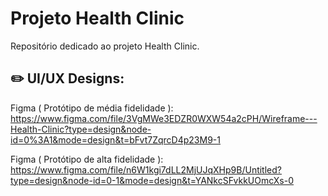 <h1> Projeto Health Clinic </h1>
Repositório dedicado ao projeto Health Clinic.

## ✏️ UI/UX Designs:
Figma ( Protótipo de média fidelidade ): https://www.figma.com/file/3VgMWe3EDZR0WXW54a2cPH/Wireframe---Health-Clinic?type=design&node-id=0%3A1&mode=design&t=bFvt7ZqrcD4p23M9-1

Figma ( Protótipo de alta fidelidade ): https://www.figma.com/file/n6W1kgi7dLL2MjUJqXHp9B/Untitled?type=design&node-id=0-1&mode=design&t=YANkcSFvkkUOmcXs-0
